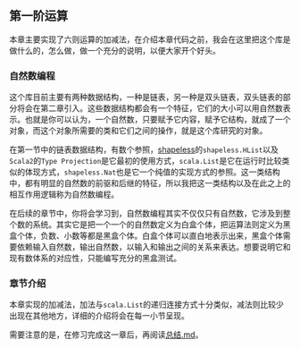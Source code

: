 ## 第一阶运算
本章主要实现了六则运算的加减法，在介绍本章代码之前，我会在这里把这个库是做什么的，怎么做，做一个充分的说明，以便大家开个好头。

### 自然数编程
这个库目前主要有两种数据结构，一种是链表，另一种是双头链表，双头链表的部分将会在第二章引入。这些数据结构都会有一个特征，它们的大小可以用自然数表示。也就是你可以认为，一个自然数，只要赋予它内容，赋予它结构，就成了一个对象，而这个对象所需要的类和它们之间的操作，就是这个库研究的对象。

在第一节中的链表数据结构，有数个参照，[shapeless](https://github.com/milessabin/shapeless)的`shapeless.HList`以及`Scala2`的`Type Projection`是它最初的使用方式，`scala.List`是它在运行时比较类似的体现方式，`shapeless.Nat`也是它一个纯值的实现方式的参照。这一类结构中，都有明显的自然数的前驱和后继的特征，所以我把这一类结构以及在此之上的相互作用逻辑称为自然数编程。

在后续的章节中，你将会学习到，自然数编程其实不仅仅只有自然数，它涉及到整个数的系统。其实它是把一个一个的自然数定义为白盒个体，把运算法则定义为黑盒个体，负数、小数等都是黑盒个体。白盒个体可以直白地表示出来，黑盒个体需要依赖输入自然数，输出自然数，以输入和输出之间的关系来表达。想要说明它和现有数体系的对应性，只能编写充分的黑盒测试。

### 章节介绍
本章实现的加减法，加法与`scala.List`的递归连接方式十分类似，减法则比较少出现在其他地方，详细的介绍将会在每一小节呈现。

需要注意的是，在修习完成这一章后，再阅读[总结.md](./%E6%80%BB%E7%BB%93.md)。